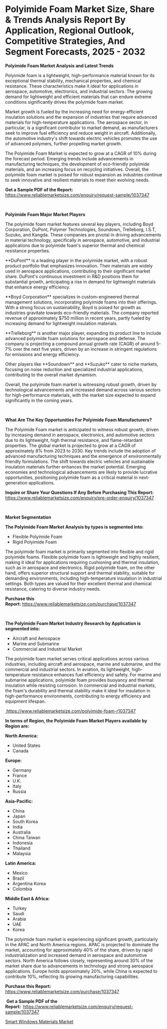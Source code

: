 <p><h1>Polyimide Foam Market Size, Share & Trends Analysis Report By Application, Regional Outlook, Competitive Strategies, And Segment Forecasts, 2025 - 2032</h1></p><p><strong>Polyimide Foam Market Analysis and Latest Trends</strong></p>
<p><p>Polyimide foam is a lightweight, high-performance material known for its exceptional thermal stability, mechanical properties, and chemical resistance. These characteristics make it ideal for applications in aerospace, automotive, electronics, and industrial sectors. The growing demand for lightweight and efficient materials that can endure extreme conditions significantly drives the polyimide foam market.</p><p>Market growth is fueled by the increasing need for energy-efficient insulation solutions and the expansion of industries that require advanced materials for high-temperature applications. The aerospace sector, in particular, is a significant contributor to market demand, as manufacturers seek to improve fuel efficiency and reduce weight in aircraft. Additionally, the automotive industry's shift towards electric vehicles promotes the use of advanced polymers, further propelling market growth.</p><p>The Polyimide Foam Market is expected to grow at a CAGR of 10% during the forecast period. Emerging trends include advancements in manufacturing techniques, the development of eco-friendly polyimide materials, and an increasing focus on recycling initiatives. Overall, the polyimide foam market is poised for robust expansion as industries continue to seek innovative and resilient materials to meet their evolving needs.</p></p>
<p><strong>Get a Sample PDF of the Report:&nbsp;</strong> <a href="https://www.reliablemarketsize.com/enquiry/request-sample/1037347?utm_campaign=3223&utm_medium=2&utm_source=Github&utm_content=ia&utm_term=02042025&utm_id=polyimide-foam">https://www.reliablemarketsize.com/enquiry/request-sample/1037347</a></p>
<p>&nbsp;</p>
<p><strong>Polyimide Foam Major Market Players</strong></p>
<p><p>The polyimide foam market features several key players, including Boyd Corporation, DuPont, Polymer Technologies, Soundown, Trelleborg, I.S.T, Suzuko, and Kangda. These companies are pivotal in driving advancements in material technology, specifically in aerospace, automotive, and industrial applications due to polyimide foam's superior thermal and chemical resistance properties.</p><p>**DuPont** is a leading player in the polyimide market, with a robust product portfolio that emphasizes innovation. Their materials are widely used in aerospace applications, contributing to their significant market share. DuPont's continuous investment in R&D positions them for substantial growth, anticipating a rise in demand for lightweight materials that enhance energy efficiency.</p><p>**Boyd Corporation** specializes in custom-engineered thermal management solutions, incorporating polyimide foams into their offerings. With a strong focus on sustainability, Boyd is poised for growth as industries gravitate towards eco-friendly materials. The company reported revenue of approximately $750 million in recent years, partly fueled by increasing demand for lightweight insulation materials.</p><p>**Trelleborg** is another major player, expanding its product line to include advanced polyimide foam solutions for aerospace and defense. The company is projecting a compound annual growth rate (CAGR) of around 5-7% over the next five years, driven by an increase in stringent regulations for emissions and energy efficiency.</p><p>Other players like **Soundown** and **Suzuko** cater to niche markets, focusing on noise reduction and specialized industrial applications, contributing to the overall market dynamism.</p><p>Overall, the polyimide foam market is witnessing robust growth, driven by technological advancements and increased demand across various sectors for high-performance materials, with the market size expected to expand significantly in the coming years.</p></p>
<p>&nbsp;</p>
<p><strong>What Are The Key Opportunities For Polyimide Foam Manufacturers?</strong></p>
<p><p>The Polyimide Foam market is anticipated to witness robust growth, driven by increasing demand in aerospace, electronics, and automotive sectors due to its lightweight, high thermal resistance, and flame-retardant properties. The global market is projected to grow at a CAGR of approximately 8% from 2023 to 2030. Key trends include the adoption of advanced manufacturing techniques and the emergence of environmentally friendly formulations. The shift towards electric vehicles and sustainable insulation materials further enhances the market potential. Emerging economies and technological advancements are likely to provide lucrative opportunities, positioning polyimide foam as a critical material in next-generation applications.</p></p>
<p><strong>Inquire or Share Your Questions If Any Before Purchasing This Report:</strong> <a href="https://www.reliablemarketsize.com/enquiry/pre-order-enquiry/1037347?utm_campaign=3223&utm_medium=2&utm_source=Github&utm_content=ia&utm_term=02042025&utm_id=polyimide-foam">https://www.reliablemarketsize.com/enquiry/pre-order-enquiry/1037347</a></p>
<p>&nbsp;</p>
<p><strong>Market Segmentation</strong></p>
<p><strong>The Polyimide Foam Market Analysis by types is segmented into:</strong></p>
<p><ul><li>Flexible Polyimide Foam</li><li>Rigid Polyimide Foam</li></ul></p>
<p><p>The polyimide foam market is primarily segmented into flexible and rigid polyimide foams. Flexible polyimide foam is lightweight and highly resilient, making it ideal for applications requiring cushioning and thermal insulation, such as in aerospace and electronics. Rigid polyimide foam, on the other hand, offers superior structural support and thermal stability, suitable for demanding environments, including high-temperature insulation in industrial settings. Both types are valued for their excellent thermal and chemical resistance, catering to diverse industry needs.</p></p>
<p><strong>Purchase this Report:&nbsp;</strong><a href="https://www.reliablemarketsize.com/purchase/1037347?utm_campaign=3223&utm_medium=2&utm_source=Github&utm_content=ia&utm_term=02042025&utm_id=polyimide-foam">https://www.reliablemarketsize.com/purchase/1037347</a></p>
<p>&nbsp;</p>
<p><strong>The Polyimide Foam Market Industry Research by Application is segmented into:</strong></p>
<p><ul><li>Aircraft and Aerospace</li><li>Marine and Submarine</li><li>Commercial and Industrial Market</li></ul></p>
<p><p>The polyimide foam market serves critical applications across various industries, including aircraft and aerospace, marine and submarine, and the commercial and industrial sectors. In aviation, its lightweight, high-temperature resistance enhances fuel efficiency and safety. For marine and submarine applications, polyimide foam provides buoyancy and thermal insulation while resisting corrosion. In commercial and industrial markets, the foam's durability and thermal stability make it ideal for insulation in high-performance environments, contributing to energy efficiency and equipment lifespan.</p></p>
<p><a href="https://www.reliablemarketsize.com/polyimide-foam-r1037347?utm_campaign=3223&utm_medium=2&utm_source=Github&utm_content=ia&utm_term=02042025&utm_id=polyimide-foam">&nbsp;https://www.reliablemarketsize.com/polyimide-foam-r1037347</a></p>
<p><strong>In terms of Region, the Polyimide Foam Market Players available by Region are:</strong></p>
<p>
    <p> <strong> North America: </strong>
        <ul>
            <li>United States</li>
            <li>Canada</li>
        </ul>
        </p> 
    <p> <strong> Europe: </strong>
        <ul>
            <li>Germany</li>
            <li>France</li>
            <li>U.K.</li>
            <li>Italy</li>
            <li>Russia</li>
        </ul>
        </p> 
    <p> <strong> Asia-Pacific: </strong>
        <ul>
            <li>China</li>
            <li>Japan</li>
            <li>South Korea</li>
            <li>India</li>
            <li>Australia</li>
            <li>China Taiwan</li>
            <li>Indonesia</li>
            <li>Thailand</li>
            <li>Malaysia</li>
        </ul>
        </p> 
    <p> <strong> Latin America: </strong>
        <ul>
            <li>Mexico</li>
            <li>Brazil</li>
            <li>Argentina Korea</li>
            <li>Colombia</li>
        </ul>
        </p> 
    <p> <strong> Middle East & Africa: </strong>
        <ul>
            <li>Turkey</li>
            <li>Saudi</li>
            <li>Arabia</li>
            <li>UAE</li>
            <li>Korea</li>
        </ul>
    </p>
    </p>
<p><p>The polyimide foam market is experiencing significant growth, particularly in the APAC and North America regions. APAC is projected to dominate the market, accounting for approximately 40% of the share, driven by rapid industrialization and increased demand in aerospace and automotive sectors. North America follows closely, representing around 30% of the market share due to advancements in technology and strong aerospace applications. Europe holds approximately 20%, while China is expected to contribute 10%, reflecting its growing manufacturing capabilities.</p></p>
<p><strong>Purchase this Report: </strong><a href="https://www.reliablemarketsize.com/purchase/1037347?utm_campaign=3223&utm_medium=2&utm_source=Github&utm_content=ia&utm_term=02042025&utm_id=polyimide-foam">https://www.reliablemarketsize.com/purchase/1037347</a></p>
<p>&nbsp;<strong>Get a Sample PDF of the Report:&nbsp;&nbsp;</strong><a href="https://www.reliablemarketsize.com/enquiry/request-sample/1037347?utm_campaign=3223&utm_medium=2&utm_source=Github&utm_content=ia&utm_term=02042025&utm_id=polyimide-foam">https://www.reliablemarketsize.com/enquiry/request-sample/1037347</a></p>
<p><strong></strong></p>
<p><p><a href="https://github.com/lefiobakali/Market-Research-Report-List-1/blob/main/smart-windows-materials-market.md?utm_campaign=3223&utm_medium=2&utm_source=Github&utm_content=ia&utm_term=02042025&utm_id=polyimide-foam">Smart Windows Materials Market</a></p></p>